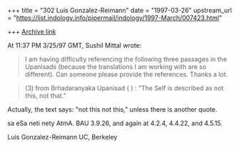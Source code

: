 +++
title = "302 Luis Gonzalez-Reimann"
date = "1997-03-26"
upstream_url = "https://list.indology.info/pipermail/indology/1997-March/007423.html"

+++
[Archive link](https://list.indology.info/pipermail/indology/1997-March/007423.html)

At 11:37 PM 3/25/97 GMT, Sushil Mittal wrote:
>
>
>I am having difficulty referencing the following three passages in the
>Upanisads (because the translations I am working with are so different).
>Can someone please provide the references. Thanks a lot.


>(3) from Brhadaranyaka Upanisad (   ) : "The Self is described as not
>this, not that." 

Actually, the text says: "not this not this," unless there is another quote.

sa eSa neti nety AtmA.   BAU 3.9.26, and again at 4.2.4, 4.4.22, and 4.5.15.


Luis Gonzalez-Reimann
UC, Berkeley





